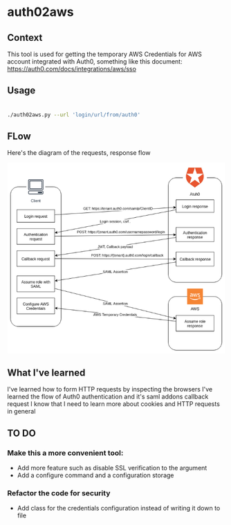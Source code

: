 # auth02aws

## Context
This tool is used for getting the temporary AWS Credentials for AWS account integrated with Auth0, something like this document:
https://auth0.com/docs/integrations/aws/sso

## Usage
```bash

./auth02aws.py --url 'login/url/from/auth0'

```

## FLow
Here's the diagram of the requests, response flow

![alt text](auth02aws.png?raw=True "auth02aws Flow")

## What I've learned
I've learned how to form HTTP requests by inspecting the browsers
I've learned the flow of Auth0 authentication and it's saml addons callback request
I know that I need to learn more about cookies and HTTP requests in general

## TO DO

### Make this a more convenient tool:
- Add more feature such as disable SSL verification to the argument
- Add a configure command and a configuration storage

### Refactor the code for security
- Add class for the credentials configuration instead of writing it down to file
